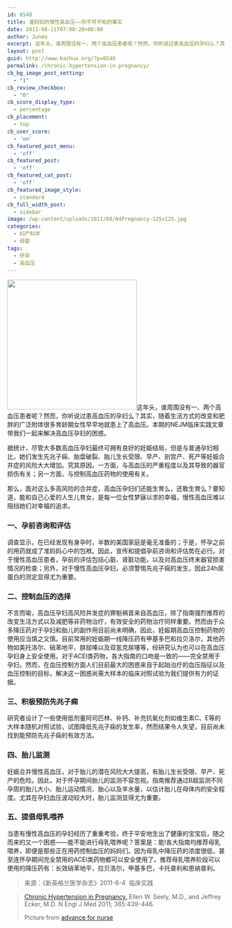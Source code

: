 ```yaml
---
id: 6548
title: 准妈妈的慢性高血压——你不可不知的事实
date: 2011-08-11T07:00:20+00:00
author: Juneo
excerpt: 这年头，谁周围没有一、两个高血压患者呢？然而，你听说过患高血压的孕妇么？其实，随着生活方式的改变和肥胖的广泛附体很多育龄期女性早早地就患上了高血压。本期的NEJM临床实践文章带我们一起来解决高血压孕妇的困惑。
layout: post
guid: http://www.bazhua.org/?p=6548
permalink: /chronic-hypertension-in-pregnancy/
cb_bg_image_post_setting:
  - "1"
cb_review_checkbox:
  - "0"
cb_score_display_type:
  - percentage
cb_placement:
  - top
cb_user_score:
  - 'on'
cb_featured_post_menu:
  - 'off'
cb_featured_post:
  - 'off'
cb_featured_cat_post:
  - 'off'
cb_featured_image_style:
  - standard
cb_full_width_post:
  - sidebar
image: /wp-content/uploads/2011/08/N4Pregnancy-125x125.jpg
categories:
  - 妇产科学
  - 母婴
tags:
  - 怀孕
  - 高血压
---
```

[<img class="alignleft size-full wp-image-6550" src="/wp-content/uploads/2011/08/N4Pregnancy.jpg" alt="" width="300" height="300" srcset="/wp-content/uploads/2011/08/N4Pregnancy.jpg 300w, /wp-content/uploads/2011/08/N4Pregnancy-150x150.jpg 150w, /wp-content/uploads/2011/08/N4Pregnancy-125x125.jpg 125w" sizes="(max-width: 300px) 100vw, 300px" />](http://nursing.advanceweb.com/article/pregnancy-hypertension-4.aspx)这年头，谁周围没有一、两个高血压患者呢？然而，你听说过患高血压的孕妇么？其实，随着生活方式的改变和肥胖的广泛附体很多育龄期女性早早地就患上了高血压。本期的NEJM临床实践文章带我们一起来解决高血压孕妇的困惑。

据统计，尽管大多数高血压孕妇最终可拥有良好的妊娠结局，但是与普通孕妇相比，她们发生先兆子痫、胎盘破裂、胎儿生长受限、早产、剖宫产、死产等妊娠合并症的风险大大增加。究其原因，一方面，与高血压的严重程度以及其导致的器官损伤有关；另一方面，与控制高血压药物的使用有关。

那么，面对这么多高风险的合并症，高血压孕妇们还能生育么，还敢生育么？要知道，能和自己心爱的人生儿育女，是每一位女性梦寐以求的幸福，慢性高血压难以阻挡她们对幸福的追求。

### 一、孕前咨询和评估

调查显示，在已经发现有身孕时，半数的美国家庭是毫无准备的；于是，怀孕之前的用药就成了准妈妈心中的包袱。因此，宣传和提倡孕前咨询和评估势在必行。对于慢性高血压患者，孕前的评估包括心脏、肾脏功能，以及对高血压终末器官损害情况的检查；另外，对于慢性高血压孕妇，必须警惕先兆子痫的发生，因此24h尿蛋白的测定显得尤为重要。

### 二、控制血压的选择

不言而喻，高血压孕妇高风险并发症的罪魁祸首来自高血压，除了指南强烈推荐的改变生活方式以及减肥等非药物治疗，有效安全的药物治疗同样重要。然而由于众多降压药对于孕妇和胎儿的副作用目前尚未明确，因此，妊娠期高血压控制药物的使用应当慎之又慎。目前常用的妊娠期一线降压药有甲基多巴和拉贝洛尔，其他药物如美托洛尔、硝苯地平、肼屈嗪以及双氢克尿噻等，经研究认为也可以在高血压孕妇身上安全使用。对于ACEI类药物，各大指南的口吻是一致的——完全禁用于孕妇。然而，在血压控制方面人们目前最大的困惑来自于起始治疗的血压指征以及血压控制的目标，解决这一困惑尚需大样本的临床对照试验为我们提供有力的证据。

### 三、积极预防先兆子痫

研究者设计了一些使用低剂量阿司匹林、补钙、补充抗氧化剂如维生素C、E等的大样本随机对照试验，试图降低先兆子痫的发生率，然而结果令人失望，目前尚未找到能预防先兆子痫的有效方法。

### 四、胎儿监测

妊娠合并慢性高血压，对于胎儿的潜在风险大大提高，有胎儿生长受限、早产、死产的危险。因此，对于怀孕期间胎儿的监测不容忽视。指南推荐通过B超监测不同孕周的胎儿大小、胎儿运动情况、胎心以及羊水量，以估计胎儿在母体内的安全程度。尤其在孕妇血压波动较大时，胎儿监测显得尤为重要。

### 五、提倡母乳喂养

当患有慢性高血压的孕妇经历了重重考验，终于平安地生出了健康的宝宝后，随之而来的又一个困惑——能不能进行母乳喂养呢？答案是：能!各大指南均推荐母乳喂养，即便是那些正在用药控制血压的妈妈们。因为母乳中降压药的浓度很低，甚至连怀孕期间完全禁用的ACEI类药物都可以安全使用了。推荐母乳喂养阶段可以使用的降压药有：长效硝苯地平，拉贝洛尔，甲基多巴，卡托普利和恩纳普利。

> 来源：《新英格兰医学杂志》2011-8-4  临床实践
  
> [Chronic Hypertension in Pregnancy.](http://www.nejm.org/doi/full/10.1056/NEJMcp0804872) Ellen W. Seely, M.D., and Jeffrey Ecker, M.D. N Engl J Med 2011; 365:439-446.
> 
> Picture from [advance for nurse](http://nursing.advanceweb.com/article/pregnancy-hypertension-4.aspx)
